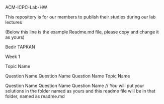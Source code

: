 
ACM-ICPC-Lab-HW

This repository is for our members to publish their studies during our lab lectures

(Below this line is the example Readme.md file, please copy and change it as yours)

Bedir TAPKAN

Week 1

Topic Name

 Question Name
 Question Name
 Question Name
Topic Name

 Question Name
 Question Name
 Question Name
// You will put your solutions in the folder named as yours and this readme file will be in that folder, named as readme.md
